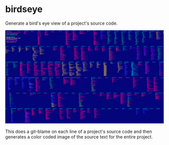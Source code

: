 # birdseye
Generate a bird's eye view of a project's source code. 


[example]: birdseye-example.png "example"

![alt text][example]

This does a git-blame on each line of a project's source code and then generates a color coded image of the source text for the entire project.
